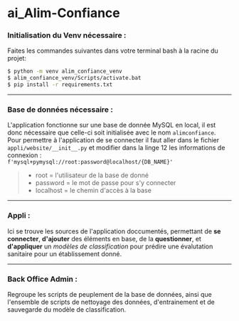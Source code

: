 # ai_Alim-Confiance

### Initialisation du Venv nécessaire :
Faites les commandes suivantes dans votre terminal bash à la racine du projet:
```bash
$ python -m venv alim_confiance_venv  
$ alim_confiance_venv/Scripts/activate.bat  
$ pip install -r requirements.txt  
```
---

### Base de données nécessaire :
L'application fonctionne sur une base de donnée MySQL en local, il est donc nécessaire que celle-ci soit initialisée avec le nom `alimconfiance`.  
Pour permettre à l'application de se connecter il faut aller dans le fichier `appli/website/__init__.py` et modifier dans la linge 12 les informations de connexion :  
`f'mysql+pymysql://root:password@localhost/{DB_NAME}'`
  > - root = l'utilisateur de la base de donné  
  > - password = le mot de passe pour s'y connecter  
  > - localhost = le chemin d'accès à la base  

---

### Appli :  
Ici se trouve les sources de l'application doccumentés, permettant de **se connecter**, **d'ajouter** des éléments en base, de la **questionner**, et **d'appliquer** un *modèles de classification* pour prédire une évalutation sanitaire pour un établissement donné.

---

### Back Office Admin :  
Regroupe les scripts de peuplement de la base de données, ainsi que l'ensemble de scripts de nettoyage des données, d'entrainement et de sauvegarde du modèle de classification. 
